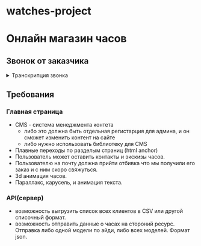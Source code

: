 # watches-project

# Онлайн магазин часов

## Звонок от заказчика

<details>
   
<summary>Транскрипция звонка</summary>
<p>
Салют! Меня зовут Роман! Рад знакомству. У нас есть потребность в сайте визитке.
Я очень люблю когда все делается в назначенный срок, поэтому начал прозводство часов ручной работы.
Главная особенность этого сайта - стиль. На сайте можно увидеть,
примеры часов ручной работы. Модель выбрать нельзя, так как все часы это единственный экзепляр. Хотелось бы увидить прекрасный однострочнный сайт, на котором можно будет оставить контакты.
Мне кажется, наш сервис перейдет на следующий уровень!
</p>
   
</details>

## Требования

### Главная страница

- CMS - система менеджмента контета
  - либо это должна быть отдельная регистарция для админа, и он сможет изменить контент на
    сайте
  - либо нужно использовать библиотеку для CMS
- Плавные переходы по разделым страниц (html anchor)
- Пользователь может оставить контакты и экскизы часов.
- Пользователю на почту должна прийти отбивка что мы получили его заказ и с ним скоро
  свяжуться.
- 3d анимация часов.
- Параллакс, карусель, и анимация текста.

### API(сервер)

- возможность выгрузить список всех клиентов в CSV или другой списочный формат.
- возможность отправить данные о часах на стороний ресурс. Отправка либо одной модели по
  айди, либо всех моделей. Формат json.
